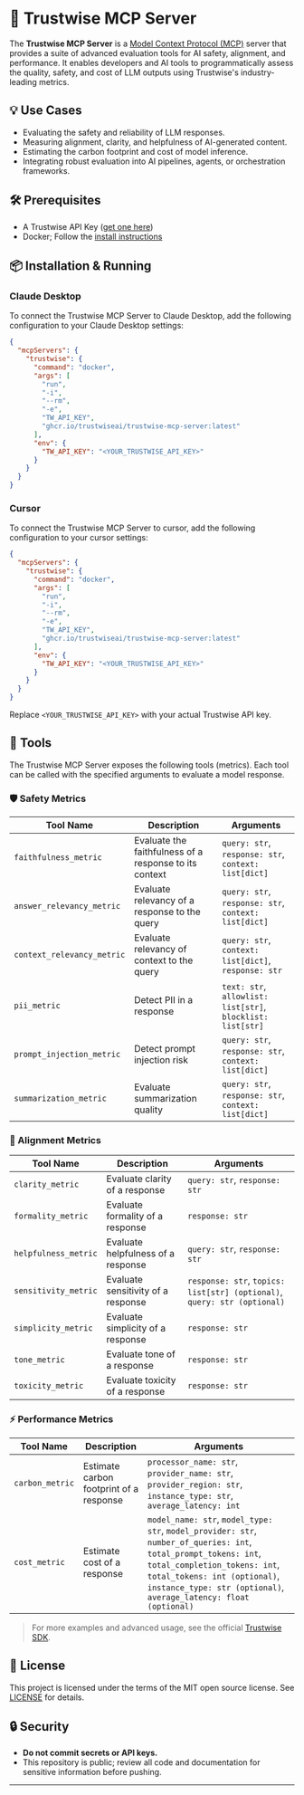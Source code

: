 # 🦉 Trustwise MCP Server

The **Trustwise MCP Server** is a [Model Context Protocol (MCP)](https://modelcontextprotocol.io/introduction) server that provides a suite of advanced evaluation tools for AI safety, alignment, and performance. It enables developers and AI tools to programmatically assess the quality, safety, and cost of LLM outputs using Trustwise's industry-leading metrics.

## 💡 Use Cases

- Evaluating the safety and reliability of LLM responses.
- Measuring alignment, clarity, and helpfulness of AI-generated content.
- Estimating the carbon footprint and cost of model inference.
- Integrating robust evaluation into AI pipelines, agents, or orchestration frameworks.

## 🛠️ Prerequisites

- A Trustwise API Key ([get one here](https://trustwise.ai))
- Docker; Follow the [install instructions](https://docs.docker.com/engine/install/) 

## 📦 Installation & Running

### Claude Desktop

To connect the Trustwise MCP Server to Claude Desktop, add the following configuration to your Claude Desktop settings:

```json
{
  "mcpServers": {
    "trustwise": {
      "command": "docker",
      "args": [
        "run",
        "-i",
        "--rm",
        "-e",
        "TW_API_KEY",
        "ghcr.io/trustwiseai/trustwise-mcp-server:latest"
      ],
      "env": {
        "TW_API_KEY": "<YOUR_TRUSTWISE_API_KEY>"
      }
    }
  }
}
```

### Cursor

To connect the Trustwise MCP Server to cursor, add the following configuration to your cursor settings:

```json
{
  "mcpServers": {
    "trustwise": {
      "command": "docker",
      "args": [
        "run",
        "-i",
        "--rm",
        "-e",
        "TW_API_KEY",
        "ghcr.io/trustwiseai/trustwise-mcp-server:latest"
      ],
      "env": {
        "TW_API_KEY": "<YOUR_TRUSTWISE_API_KEY>"
      }
    }
  }
}
```

Replace `<YOUR_TRUSTWISE_API_KEY>` with your actual Trustwise API key.

## 🧰 Tools

The Trustwise MCP Server exposes the following tools (metrics). Each tool can be called with the specified arguments to evaluate a model response.

### 🛡️ Safety Metrics

| Tool Name                | Description                                               | Arguments                                                                                  |
|--------------------------|-----------------------------------------------------------|--------------------------------------------------------------------------------------------|
| `faithfulness_metric`    | Evaluate the faithfulness of a response to its context    | `query: str`, `response: str`, `context: list[dict]`                                       |
| `answer_relevancy_metric`| Evaluate relevancy of a response to the query             | `query: str`, `response: str`, `context: list[dict]`                                       |
| `context_relevancy_metric`| Evaluate relevancy of context to the query               | `query: str`, `context: list[dict]`, `response: str`                                       |
| `pii_metric`             | Detect PII in a response                                 | `text: str`, `allowlist: list[str]`, `blocklist: list[str]`                                |
| `prompt_injection_metric`| Detect prompt injection risk                             | `query: str`, `response: str`, `context: list[dict]`                                       |
| `summarization_metric`   | Evaluate summarization quality                           | `query: str`, `response: str`, `context: list[dict]`                                       |

### 🎯 Alignment Metrics

| Tool Name                | Description                                               | Arguments                                                                                  |
|--------------------------|-----------------------------------------------------------|--------------------------------------------------------------------------------------------|
| `clarity_metric`         | Evaluate clarity of a response                           | `query: str`, `response: str`                                                              |
| `formality_metric`       | Evaluate formality of a response                         | `response: str`                                                                            |
| `helpfulness_metric`     | Evaluate helpfulness of a response                       | `query: str`, `response: str`                                                              |
| `sensitivity_metric`     | Evaluate sensitivity of a response                       | `response: str`, `topics: list[str] (optional)`, `query: str (optional)`                   |
| `simplicity_metric`      | Evaluate simplicity of a response                        | `response: str`                                                                            |
| `tone_metric`            | Evaluate tone of a response                              | `response: str`                                                                            |
| `toxicity_metric`        | Evaluate toxicity of a response                          | `response: str`                                                                            |

### ⚡ Performance Metrics

| Tool Name                | Description                                               | Arguments                                                                                  |
|--------------------------|-----------------------------------------------------------|--------------------------------------------------------------------------------------------|
| `carbon_metric`          | Estimate carbon footprint of a response                   | `processor_name: str`, `provider_name: str`, `provider_region: str`, `instance_type: str`, `average_latency: int` |
| `cost_metric`            | Estimate cost of a response                              | `model_name: str`, `model_type: str`, `model_provider: str`, `number_of_queries: int`, `total_prompt_tokens: int`, `total_completion_tokens: int`, `total_tokens: int (optional)`, `instance_type: str (optional)`, `average_latency: float (optional)` |

> For more examples and advanced usage, see the official [Trustwise SDK](https://pypi.org/project/trustwise/).

## 📄 License

This project is licensed under the terms of the MIT open source license. See [LICENSE](./LICENSE) for details.

## 🔒 Security

- **Do not commit secrets or API keys.**
- This repository is public; review all code and documentation for sensitive information before pushing.

---